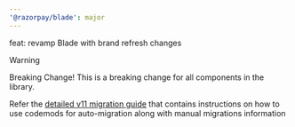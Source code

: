 ```yaml
---
'@razorpay/blade': major
---
```


feat: revamp Blade with brand refresh changes

> [!WARNING]
>
> Breaking Change!
> This is a breaking change for all components in the library.
>
> Refer the [detailed v11 migration guide](https://github.com/razorpay/blade/blob/master/packages/blade/migration-v11.md) that contains instructions on how to use codemods for auto-migration along with manual migrations information
